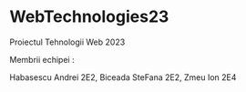 # WebTechnologies23
Proiectul Tehnologii Web 2023 

Membrii echipei :

Habasescu Andrei 2E2,
Biceada SteFana 2E2,
Zmeu Ion 2E4

